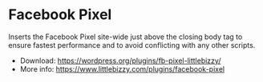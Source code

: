 # Facebook Pixel

Inserts the Facebook Pixel site-wide just above the closing body tag to ensure fastest performance and to avoid conflicting with any other scripts.

* Download: https://wordpress.org/plugins/fb-pixel-littlebizzy/
* More info: https://www.littlebizzy.com/plugins/facebook-pixel

